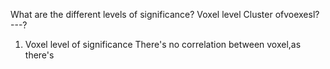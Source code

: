 What are the different levels of significance?
	Voxel level
	Cluster ofvoexesl?
	---? 

1. Voxel level of significance
	There's no correlation between voxel,as there's 